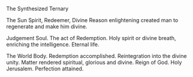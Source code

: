 The Synthesized Ternary

The Sun
Spirit, Redeemer, Divine Reason enlightening created man to regenerate and make him divine.

Judgement
Soul. The act of Redemption. Holy spirit or divine breath, enriching the intelligence. Eternal life.

The World
Body. Redemption accomplished. Reintegration into the divine unity. Matter rendered spiritual, glorious and divine. Reign of God. Holy Jerusalem. Perfection attained.
